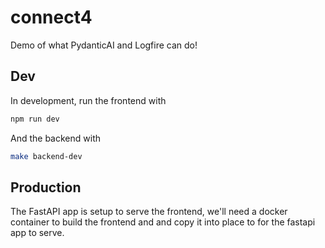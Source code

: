 # connect4

Demo of what PydanticAI and Logfire can do!

## Dev

In development, run the frontend with

```bash
npm run dev
```

And the backend with

```bash
make backend-dev
```

## Production

The FastAPI app is setup to serve the frontend, we'll need a docker container to build the frontend
and and copy it into place to for the fastapi app to serve.
